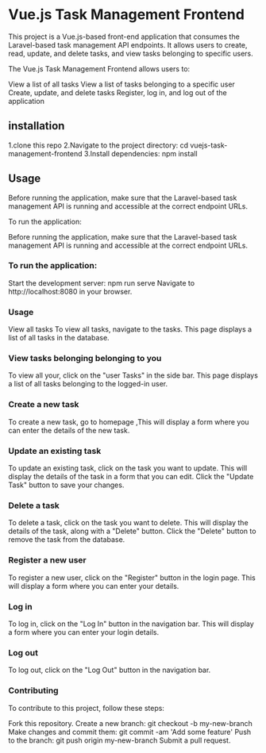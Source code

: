 
# Vue.js Task Management Frontend
This project is a Vue.js-based front-end application that consumes the Laravel-based task management API endpoints. It allows users to create, read, update, and delete tasks, and view tasks belonging to specific users.

The Vue.js Task Management Frontend allows users to:

View a list of all tasks
View a list of tasks belonging to a specific user
Create, update, and delete tasks
Register, log in, and log out of the application

## installation 
1.clone this repo
2.Navigate to the project directory: cd vuejs-task-management-frontend
3.Install dependencies: npm install

## Usage
Before running the application, make sure that the Laravel-based task management API is running and accessible at the correct endpoint URLs.

To run the application:

Before running the application, make sure that the Laravel-based task management API is running and accessible at the correct endpoint URLs.

 ### To run the application:
Start the development server: npm run serve
Navigate to http://localhost:8080 in your browser.

### Usage
View all tasks
To view all tasks, navigate to the tasks. This page displays a list of all tasks in the database.

### View tasks belonging belonging to you
To view all your, click on the "user Tasks"  in the side bar. This page displays a list of all tasks belonging to the logged-in user.

### Create a new task
To create a new task, go to homepage ,This will display a form where you can enter the details of the new task.

### Update an existing task
To update an existing task, click on the task you want to update. This will display the details of the task in a form that you can edit. Click the "Update Task" button to save your changes.

### Delete a task
To delete a task, click on the task you want to delete. This will display the details of the task, along with a "Delete" button. Click the "Delete" button to remove the task from the database.

### Register a new user
To register a new user, click on the "Register" button in the login page. This will display a form where you can enter your details.

### Log in
To log in, click on the "Log In" button in the navigation bar. This will display a form where you can enter your login details.

### Log out
To log out, click on the "Log Out" button in the navigation bar.

### Contributing
To contribute to this project, follow these steps:

Fork this repository.
Create a new branch: git checkout -b my-new-branch
Make changes and commit them: git commit -am 'Add some feature'
Push to the branch: git push origin my-new-branch
Submit a pull request.
